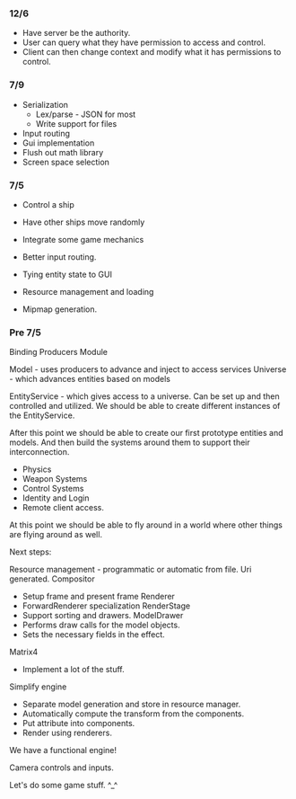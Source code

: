 ### 12/6

- Have server be the authority.
- User can query what they have permission to access and control.
- Client can then change context and modify what it has permissions to control.

### 7/9

- Serialization
	- Lex/parse - JSON for most
	- Write support for files
- Input routing
- Gui implementation
- Flush out math library
- Screen space selection






### 7/5

- Control a ship
- Have other ships move randomly
- Integrate some game mechanics
- Better input routing.
- Tying entity state to GUI

- Resource management and loading
- Mipmap generation.

### Pre 7/5

Binding
Producers
Module

Model - uses producers to advance and inject to access services
Universe - which advances entities based on models

EntityService - which gives access to a universe. Can be set up and then controlled and utilized.
	We should be able to create different instances of the EntityService.

After this point we should be able to create our first prototype entities and models. And then
build the systems around them to support their interconnection.

- Physics
- Weapon Systems
- Control Systems
- Identity and Login
- Remote client access.

At this point we should be able to fly around in a world where other things are flying around as
well.

Next steps:

Resource management - programmatic or automatic from file. Uri generated.
Compositor
- Setup frame and present frame
Renderer
- ForwardRenderer specialization
RenderStage
- Support sorting and drawers.
ModelDrawer
- Performs draw calls for the model objects.
- Sets the necessary fields in the effect.

Matrix4
- Implement a lot of the stuff.

Simplify engine
- Separate model generation and store in resource manager.
- Automatically compute the transform from the components.
- Put attribute into components.
- Render using renderers.

We have a functional engine!

Camera controls and inputs.

Let's do some game stuff. ^_^

